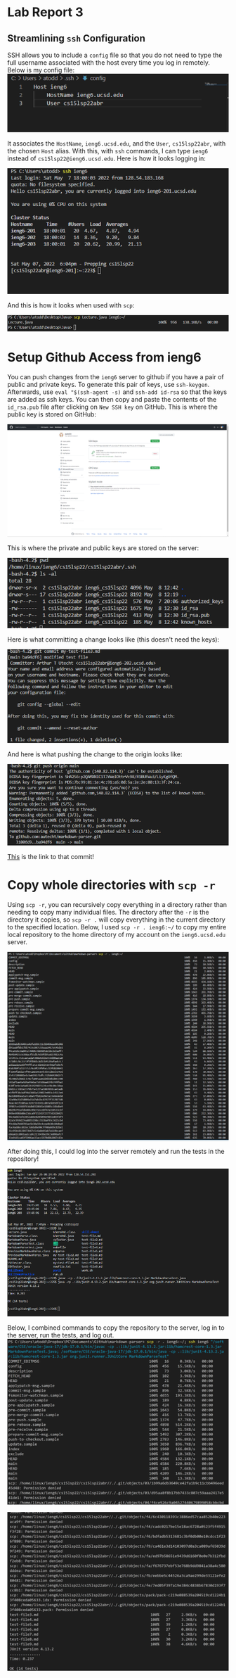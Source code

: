 # Lab Report 3
## Streamlining ```ssh``` Configuration
SSH allows you to include a ```config``` file so that you do not need to type the full username associated with the host every time you log in remotely. Below is my config file:
![file](configChange.png)

It associates the ```HostName```, ```ieng6.ucsd.edu```, and the ```User```, ```cs15lsp22abr```, with the chosen ```Host``` alias. With this, with ```ssh``` commands, I can type ```ieng6``` instead of ```cs15lsp22@ieng6.ucsd.edu```. Here is how it looks logging in:


![login](Login.png)


And this is how it looks when used with ```scp```:


![copy](copying.png)
# Setup Github Access from ieng6
You can push changes from the ```ieng6``` server to github if you have a pair of public and private keys. To generate this pair of keys, use ```ssh-keygen```. Afterwards, use ```eval "$(ssh-agent -s)``` and ```ssh-add id-rsa``` so that the keys are added as ssh keys. You can then copy and paste the contents of the ```id_rsa.pub``` file after clicking on ```New SSH key``` on GitHub. This is where the public key is stored on GitHub:

![](sshOnGithub.png)


This is where the private and public keys are stored on the server:

![](sshOnServer.png)

Here is what committing a change looks like (this doesn't need the keys):

![](CommitChange.png)

And here is what pushing the change to the origin looks like:


![](CommitPush.png)

[This](https://github.com/autecht/markdown-parser/commit/ba94df6405e0edaee30cd658e36798c2dbcd8d28) is the link to that commit!

# Copy whole directories with ```scp -r```

Using ```scp -r```, you can recursively copy everything in a directory rather than needing to copy many individual files. The directory after the ```-r``` is the directory it copies, so ```scp -r .``` will copy everything in the current directory to the specified location. Below, I used ```scp -r . ieng6:~/``` to copy my entire local repository to the home directory of my account on the ```ieng6.ucsd.edu``` server.

![copying repo](copyingrepo.png)

After doing this, I could log into the server remotely and run the tests in the repository!

![running](runningTests.png)

Below, I combined commands to copy the repository to the server, log in to the server, run the tests, and log out.
![copying repo and running](SuccessfulCopy1.png)

![copying repo and running](SuccessfulCopy2.png)


